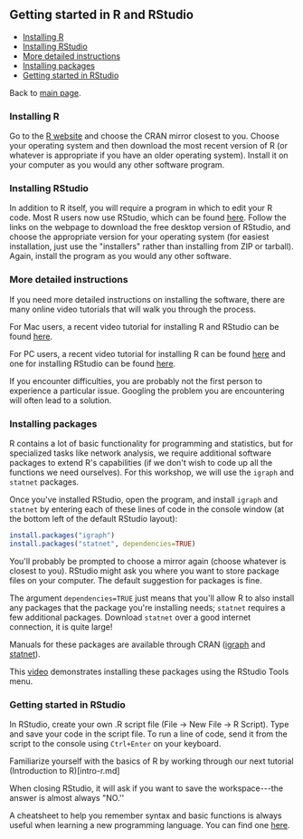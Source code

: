 

## Getting started in R and RStudio

-   [Installing R](#installing-r)
-   [Installing RStudio](#installing-rstudio)
-   [More detailed instructions](#more-detailed-instructions)
-   [Installing packages](#installing-packages)
-   [Getting started in RStudio](#getting-started-in-rstudio)

Back to [main page](README.md).

### Installing R

Go to the [R website](https://cran.r-project.org/mirrors.html) and choose the CRAN mirror closest to you. Choose your operating system and then download the most recent version of R (or whatever is appropriate if you have an older operating system). Install it on your computer as you would any other software program.

### Installing RStudio

In addition to R itself, you will require a program in which to edit your R code. Most R users now use RStudio, which can be found [here](https://www.rstudio.com/). Follow the links on the webpage to download the free desktop version of RStudio, and choose the appropriate version for your operating system (for easiest installation, just use the "installers" rather than installing from ZIP or tarball). Again, install the program as you would any other software.

### More detailed instructions

If you need more detailed instructions on installing the software, there are many online video tutorials that will walk you through the process.

For Mac users, a recent video tutorial for installing R and RStudio can be found [here](https://youtu.be/Q4HFdI5oQrk).

For PC users, a recent video tutorial for installing R can be found [here](https://www.youtube.com/watch?v=WzEaFpXVTkk) and one for installing RStudio can be found [here](https://www.youtube.com/watch?v=OtonR6RUgY0).

If you encounter difficulties, you are probably not the first person to experience a particular issue. Googling the problem you are encountering will often lead to a solution.

### Installing packages

R contains a lot of basic functionality for programming and statistics, but for specialized tasks like network analysis, we require additional software packages to extend R's capabilities (if we don't wish to code up all the functions we need ourselves). For this workshop, we will use the `igraph` and `statnet` packages.

Once you've installed RStudio, open the program, and install `igraph` and `statnet` by entering each of these lines of code in the console window (at the bottom left of the default RStudio layout):

``` r
install.packages("igraph") 
install.packages("statnet", dependencies=TRUE)
```

You'll probably be prompted to choose a mirror again (choose whatever is closest to you). RStudio might ask you where you want to store package files on your computer. The default suggestion for packages is fine.

The argument `dependencies=TRUE` just means that you'll allow R to also install any packages that the package you're installing needs; `statnet` requires a few additional packages. Download `statnet` over a good internet connection, it is quite large!

Manuals for these packages are available through CRAN ([igraph](https://cran.r-project.org/web/packages/igraph/igraph.pdf) and [statnet](https://cran.r-project.org/web/packages/statnet/statnet.pdf)).

This [video](https://youtu.be/Q4HFdI5oQrk) demonstrates installing these packages using the RStudio Tools menu.

### Getting started in RStudio

In RStudio, create your own .R script file (File → New File → R Script). Type and save your code in the script file. To run a line of code, send it from the script to the console using `Ctrl+Enter` on your keyboard.

Familiarize yourself with the basics of R by working through our next tutorial (Introduction to R)[intro-r.md]

When closing RStudio, it will ask if you want to save the workspace---the answer is almost always "NO.''

A cheatsheet to help you remember syntax and basic functions is always useful when learning a new programming language. You can find one [here](https://www.rstudio.com/wp-content/uploads/2016/10/r-cheat-sheet-3.pdf).

